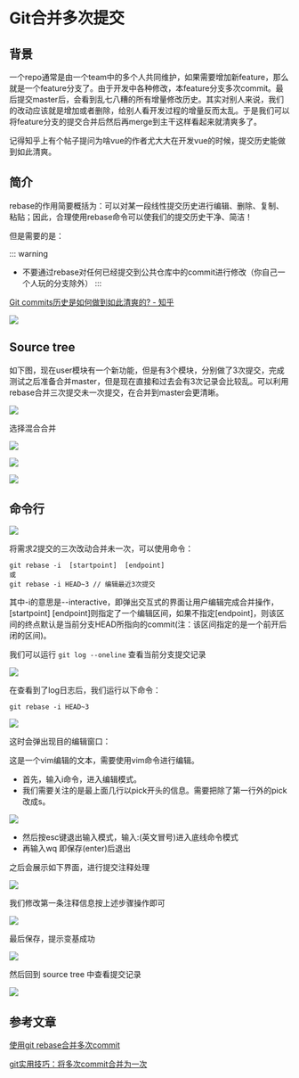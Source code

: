 # Git合并多次提交

## 背景

一个repo通常是由一个team中的多个人共同维护，如果需要增加新feature，那么就是一个feature分支了。由于开发中各种修改，本feature分支多次commit。最后提交master后，会看到乱七八糟的所有增量修改历史。其实对别人来说，我们的改动应该就是增加或者删除，给别人看开发过程的增量反而太乱。于是我们可以将feature分支的提交合并后然后再merge到主干这样看起来就清爽多了。

记得知乎上有个帖子提问为啥vue的作者尤大大在开发vue的时候，提交历史能做到如此清爽。

## 简介

rebase的作用简要概括为：可以对某一段线性提交历史进行编辑、删除、复制、粘贴；因此，合理使用rebase命令可以使我们的提交历史干净、简洁！

但是需要的是：

::: warning

- 不要通过rebase对任何已经提交到公共仓库中的commit进行修改（你自己一个人玩的分支除外）
  :::

[Git commits历史是如何做到如此清爽的? - 知乎](https://www.zhihu.com/question/61283395)

![](./images/1.png)

## Source tree

如下图，现在user模块有一个新功能，但是有3个模块，分别做了3次提交，完成测试之后准备合并master，但是现在直接和过去会有3次记录会比较乱。可以利用rebase合并三次提交未一次提交，在合并到master会更清晰。

![](./images/2.png)

选择混合合并

![](./images/3.png)

![](./images/4.png)

![](./images/5.png)

## 命令行

![](./images/6.png)

将需求2提交的三次改动合并未一次，可以使用命令：

```git
git rebase -i  [startpoint]  [endpoint]
或
git rebase -i HEAD~3 // 编辑最近3次提交
```

其中-i的意思是--interactive，即弹出交互式的界面让用户编辑完成合并操作，[startpoint] [endpoint]则指定了一个编辑区间，如果不指定[endpoint]，则该区间的终点默认是当前分支HEAD所指向的commit(注：该区间指定的是一个前开后闭的区间)。

我们可以运行 `git log --oneline` 查看当前分支提交记录

![](./images/7.png)

在查看到了log日志后，我们运行以下命令：

```git
git rebase -i HEAD~3
```

![](./images/8.png)

这时会弹出现目的编辑窗口：

这是一个vim编辑的文本，需要使用vim命令进行编辑。

- 首先，输入i命令，进入编辑模式。
- 我们需要关注的是最上面几行以pick开头的信息。需要把除了第一行外的pick改成s。

![](./images/9.png)

- 然后按esc键退出输入模式，输入:(英文冒号)进入底线命令模式
- 再输入wq 即保存(enter)后退出

之后会展示如下界面，进行提交注释处理

![](./images/10.png)

我们修改第一条注释信息按上述步骤操作即可

![](./images/11.png)

最后保存，提示变基成功

![](./images/12.png)

然后回到 source tree 中查看提交记录

![](./images/13.png)

## 参考文章

[使用git rebase合并多次commit](https://github.com/zuopf769/how_to_use_git/blob/master/%E4%BD%BF%E7%94%A8git%20rebase%E5%90%88%E5%B9%B6%E5%A4%9A%E6%AC%A1commit.md)

[git实用技巧：将多次commit合并为一次](https://blog.csdn.net/vxzhg/article/details/105448190)

<!-- 1. master 先提交 本地在提交
   标准：本地提交跟在master提交后

2. 本地开发先提交，master后提交
   标准：本地提交跟在，master提交后 -->
<!--
标准提交：切换功能分支，rebase master（公共分支）
功能分支提交记录跟在 master 分支之后 -->

